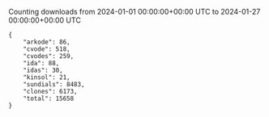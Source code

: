 
Counting downloads from 2024-01-01 00:00:00+00:00 UTC to 2024-01-27 00:00:00+00:00 UTC

```
{
    "arkode": 86,
    "cvode": 518,
    "cvodes": 259,
    "ida": 88,
    "idas": 30,
    "kinsol": 21,
    "sundials": 8483,
    "clones": 6173,
    "total": 15658
}
```

